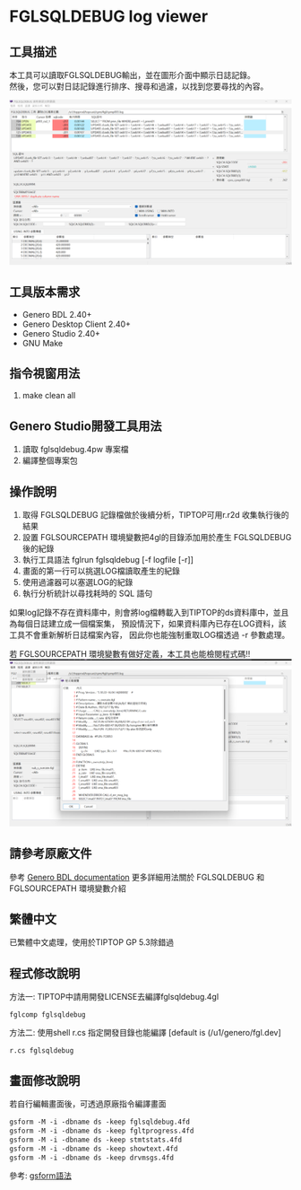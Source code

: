 # FGLSQLDEBUG log viewer

## 工具描述

本工具可以讀取FGLSQLDEBUG輸出，並在圖形介面中顯示日誌記錄。  
然後，您可以對日誌記錄進行排序、搜尋和過濾，以找到您要尋找的內容。

![FGLSQLDEBUG viewer (GDC)](https://github.com/m121752332/tool_fglsqldebug/blob/master/docs/fglsqldebug-screen-001.png)

## 工具版本需求

* Genero BDL 2.40+
* Genero Desktop Client 2.40+
* Genero Studio 2.40+
* GNU Make

## 指令視窗用法

1. make clean all

## Genero Studio開發工具用法

1. 讀取 fglsqldebug.4pw 專案檔
2. 編譯整個專案包

## 操作說明

1. 取得 FGLSQLDEBUG 記錄檔做於後續分析，TIPTOP可用r.r2d 收集執行後的結果
2. 設置 FGLSOURCEPATH 環境變數把4gl的目錄添加用於產生 FGLSQLDEBUG 後的紀錄
3. 執行工具語法 fglrun fglsqldebug [-f logfile [-r]]
4. 畫面的第一行可以挑選LOG檔讀取產生的紀錄
5. 使用過濾器可以塞選LOG的紀錄
6. 執行分析統計以尋找耗時的 SQL 語句

如果log記錄不存在資料庫中，則會將log檔轉載入到TIPTOP的ds資料庫中，並且為每個日誌建立成一個檔案集，
預設情況下，如果資料庫內已存在LOG資料，該工具不會重新解析日誌檔案內容，
因此你也能強制重取LOG檔透過 -r 參數處理。

若 FGLSOURCEPATH 環境變數有做好定義，本工具也能檢閱程式碼!!
![檢視](https://github.com/m121752332/tool_fglsqldebug/blob/master/docs/fglsqldebug-screen-003.png)

## 請參考原廠文件

參考 [Genero BDL documentation](http://www.4js.com/download/documentation) 
更多詳細用法關於 FGLSQLDEBUG 和 FGLSOURCEPATH 環境變數介紹


## 繁體中文

已繁體中文處理，使用於TIPTOP GP 5.3除錯過

## 程式修改說明

方法一: TIPTOP中請用開發LICENSE去編譯fglsqldebug.4gl
```
fglcomp fglsqldebug
```

方法二: 使用shell r.cs 指定開發目錄也能編譯 [default is (/u1/genero/fgl.dev]
```
r.cs fglsqldebug
```

## 畫面修改說明

若自行編輯畫面後，可透過原廠指令編譯畫面
```程式類型=java
gsform -M -i -dbname ds -keep fglsqldebug.4fd
gsform -M -i -dbname ds -keep fgltprogress.4fd
gsform -M -i -dbname ds -keep stmtstats.4fd
gsform -M -i -dbname ds -keep showtext.4fd
gsform -M -i -dbname ds -keep drvmsgs.4fd
```

參考: [gsform語法](https://4js.com/online_documentation/fjs-gst-manual-html/index.html#gst-topics/c_gst_formdesigner_designform_012.html)
